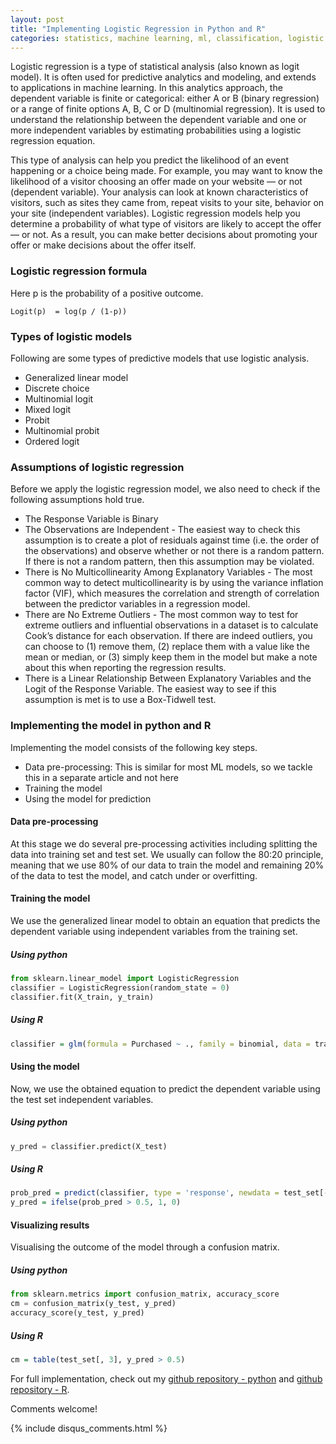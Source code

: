 ```yaml
---
layout: post
title: "Implementing Logistic Regression in Python and R"
categories: statistics, machine learning, ml, classification, logistic regression, logistic, logit, generalized linear model, glm
---
```

Logistic regression is a type of statistical analysis (also known as logit model). It is often used for predictive analytics and modeling, and extends to applications in machine learning. In this analytics approach, the dependent variable is finite or categorical: either A or B (binary regression) or a range of finite options A, B, C or D (multinomial regression). It is used to understand the relationship between the dependent variable and one or more independent variables by estimating probabilities using a logistic regression equation.

This type of analysis can help you predict the likelihood of an event happening or a choice being made. For example, you may want to know the likelihood of a visitor choosing an offer made on your website — or not (dependent variable). Your analysis can look at known characteristics of visitors, such as sites they came from, repeat visits to your site, behavior on your site (independent variables). Logistic regression models help you determine a probability of what type of visitors are likely to accept the offer — or not. As a result, you can make better decisions about promoting your offer or make decisions about the offer itself.

### Logistic regression formula
Here p is the probability of a positive outcome.
```
Logit(p)  = log(p / (1-p))
```

### Types of logistic models
Following are some types of predictive models that use logistic analysis.
- Generalized linear model
- Discrete choice
- Multinomial logit
- Mixed logit
- Probit
- Multinomial probit
- Ordered logit

### Assumptions of logistic regression
Before we apply the logistic regression model, we also need to check if the following assumptions hold true. 
- The Response Variable is Binary
- The Observations are Independent - The easiest way to check this assumption is to create a plot of residuals against time (i.e. the order of the observations) and observe whether or not there is a random pattern. If there is not a random pattern, then this assumption may be violated.
- There is No Multicollinearity Among Explanatory Variables - The most common way to detect multicollinearity is by using the variance inflation factor (VIF), which measures the correlation and strength of correlation between the predictor variables in a regression model. 
- There are No Extreme Outliers - The most common way to test for extreme outliers and influential observations in a dataset is to calculate Cook’s distance for each observation. If there are indeed outliers, you can choose to (1) remove them, (2) replace them with a value like the mean or median, or (3) simply keep them in the model but make a note about this when reporting the regression results.
- There is a Linear Relationship Between Explanatory Variables and the Logit of the Response Variable. The easiest way to see if this assumption is met is to use a Box-Tidwell test.

### Implementing the model in python and R
Implementing the model consists of the following key steps. 
- Data pre-processing: This is similar for most ML models, so we tackle this in a separate article and not here
- Training the model
- Using the model for prediction

#### Data pre-processing
At this stage we do several pre-processing activities including splitting the data into training set and test set. We usually can follow the 80:20 principle, meaning that we use 80% of our data to train the model and remaining 20% of the data to test the model, and catch under or overfitting. 

#### Training the model
We use the generalized linear model to obtain an equation that predicts the dependent variable using independent variables from the training set. 

##### Using python
```python
from sklearn.linear_model import LogisticRegression
classifier = LogisticRegression(random_state = 0)
classifier.fit(X_train, y_train)
```

##### Using R
```R
classifier = glm(formula = Purchased ~ ., family = binomial, data = training_set)
```

#### Using the model
Now, we use the obtained equation to predict the dependent variable using the test set independent variables. 

##### Using python
```python
y_pred = classifier.predict(X_test)
```

##### Using R
```R
prob_pred = predict(classifier, type = 'response', newdata = test_set[-3])
y_pred = ifelse(prob_pred > 0.5, 1, 0)
```

#### Visualizing results
Visualising the outcome of the model through a confusion matrix. 

##### Using python
```python
from sklearn.metrics import confusion_matrix, accuracy_score
cm = confusion_matrix(y_test, y_pred)
accuracy_score(y_test, y_pred)
```

##### Using R
```R
cm = table(test_set[, 3], y_pred > 0.5)
```

For full implementation, check out my [github repository - python](https://github.com/vivekparasharr/Learning-Data-Science/blob/main/ML-in-Python/03_classification/logistic_regression.py) and [github repository - R](https://github.com/vivekparasharr/Learning-Data-Science/blob/main/ML-in-R/03_classification/logistic_regression.R). 

Comments welcome!

{% include disqus_comments.html %}
